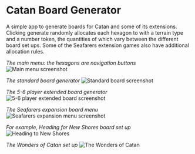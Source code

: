 # Catan Board Generator
A simple app to generate boards for Catan and some of its extensions. Clicking generate randomly allocates each hexagon to with a terrain type and a number token, the quantities of which vary between the different board set ups. Some of the Seafarers extension games also have additional allocation rules.

*The main menu: the hexagons are navigation buttons*
![Main menu screenshot](/im_19-09-2020_12-20-01.jpg)

*The standard board generator*
![Standard board screenshot](/im_19-09-2020_12-20-09.jpg)

*The 5-6 player extended board generator*
![5-6 player extended board screenshot](/im_19-09-2020_12-20-17.jpg)

*The Seafarers expansion board menu*
![Seafarers expansion menu screenshot](/im_19-09-2020_12-20-22.jpg)

*For example, Heading for New Shores board set up*
![Heading to New Shores](/im_19-09-2020_12-20-31.jpg)

*The Wonders of Catan set up*
![The Wonders of Catan](/im_19-09-2020_12-20-55.jpg)
